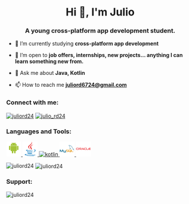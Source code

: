 <h1 align="center">Hi 👋, I'm Julio</h1>
<h3 align="center">A young cross-platform app development student.</h3>


- 🌱 I’m currently studying **cross-platform app development**

- 🤝 I’m open to **job offers, internships, new projects... anything I can learn something new from.**

- 💬 Ask me about **Java, Kotlin**

- 📫 How to reach me **juliord6724@gmail.com**

<h3 align="left">Connect with me:</h3>
<p align="left">
<a href="https://linkedin.com/in/juliord24" target="blank"><img align="center" src="https://raw.githubusercontent.com/rahuldkjain/github-profile-readme-generator/master/src/images/icons/Social/linked-in-alt.svg" alt="juliord24" height="30" width="40" /></a>
<a href="https://instagram.com/julio_rd24" target="blank"><img align="center" src="https://raw.githubusercontent.com/rahuldkjain/github-profile-readme-generator/master/src/images/icons/Social/instagram.svg" alt="julio_rd24" height="30" width="40" /></a>
</p>

<h3 align="left">Languages and Tools:</h3>
<p align="left"> <a href="https://developer.android.com" target="_blank" rel="noreferrer"> <img src="https://raw.githubusercontent.com/devicons/devicon/master/icons/android/android-original-wordmark.svg" alt="android" width="40" height="40"/> </a> <a href="https://www.java.com" target="_blank" rel="noreferrer"> <img src="https://raw.githubusercontent.com/devicons/devicon/master/icons/java/java-original.svg" alt="java" width="40" height="40"/> </a> <a href="https://kotlinlang.org" target="_blank" rel="noreferrer"> <img src="https://www.vectorlogo.zone/logos/kotlinlang/kotlinlang-icon.svg" alt="kotlin" width="40" height="40"/> </a> <a href="https://www.mysql.com/" target="_blank" rel="noreferrer"> <img src="https://raw.githubusercontent.com/devicons/devicon/master/icons/mysql/mysql-original-wordmark.svg" alt="mysql" width="40" height="40"/> </a> <a href="https://www.oracle.com/" target="_blank" rel="noreferrer"> <img src="https://raw.githubusercontent.com/devicons/devicon/master/icons/oracle/oracle-original.svg" alt="oracle" width="40" height="40"/> </a> </p>

<p><img align="left" src="https://github-readme-stats.vercel.app/api/top-langs?username=juliord24&show_icons=true&locale=en&layout=compact" alt="juliord24" /></p>

<p>&nbsp;<img align="center" src="https://github-readme-stats.vercel.app/api?username=juliord24&show_icons=true&locale=en" alt="juliord24" /></p>

<h3 align="left">Support:</h3>
<p><a href="https://www.buymeacoffee.com/juliord24"> <img align="left" src="https://cdn.buymeacoffee.com/buttons/v2/default-yellow.png" height="50" width="210" alt="juliord24" /></a></p><br><br>
